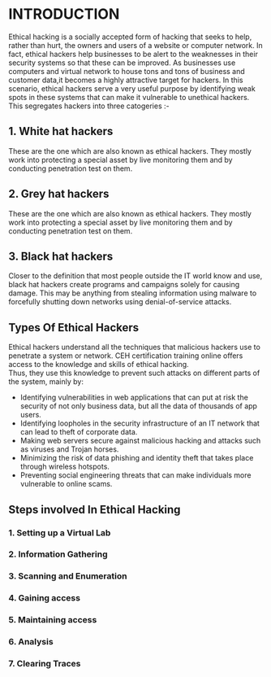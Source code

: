 

# INTRODUCTION

Ethical hacking is a socially accepted form of hacking that seeks to help, rather than hurt, the owners and users of a website or computer network. 
In fact, ethical hackers help businesses to be alert to the weaknesses in their security systems so that these can be improved. As businesses use computers and virtual network to house tons and tons of business and customer data,it becomes a highly attractive target for hackers. In this scenario, ethical hackers serve a very useful purpose by identifying weak spots in these systems that can make it vulnerable to unethical hackers. <br>
This segregates hackers into three catogeries :-

## 1. White hat hackers 

These are the one which are also known as ethical hackers. They mostly work into protecting a special asset by live monitoring them and by conducting 
penetration test on them. 

## 2. Grey hat hackers

These are the one which are also known as ethical hackers. They mostly work into protecting a special asset by live monitoring them and by conducting 
penetration test on them.

## 3. Black hat hackers

Closer to the definition that most people outside the IT world know and use, black hat hackers create programs and campaigns solely for causing damage. 
This may be anything from stealing information using malware to forcefully shutting down networks using denial-of-service attacks.

## Types Of Ethical Hackers

Ethical hackers understand all the techniques that malicious hackers use to penetrate a system or network. CEH certification training online offers access
to the knowledge and skills of ethical hacking. <br> 
Thus, they use this knowledge to prevent such attacks on different parts of the system, mainly by:

- Identifying vulnerabilities in web applications that can put at risk the security of not only business data, but all the data of thousands of app users.
- Identifying loopholes in the security infrastructure of an IT network that can lead to theft of corporate data.
- Making web servers secure against malicious hacking and attacks such as viruses and Trojan horses.
- Minimizing the risk of data phishing and identity theft that takes place through wireless hotspots.
- Preventing social engineering threats that can make individuals more vulnerable to online scams.

## Steps involved In Ethical Hacking

### 1. Setting up a Virtual Lab
### 2. Information Gathering
### 3. Scanning and Enumeration 
### 4. Gaining access
### 5. Maintaining access
### 6. Analysis 
### 7. Clearing Traces



